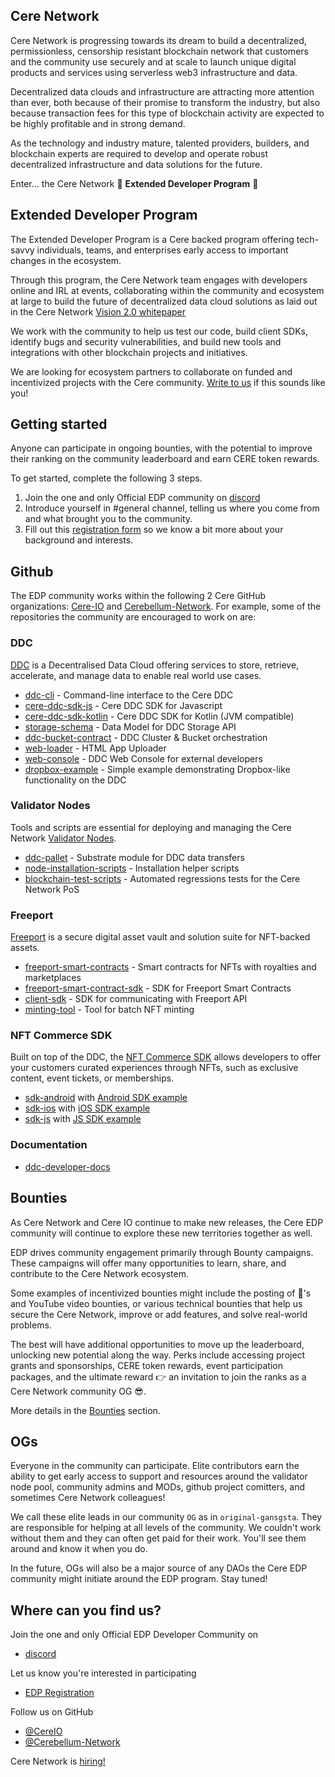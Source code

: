 ## Cere Network

Cere Network is progressing towards its dream to build a decentralized, permissionless, censorship resistant blockchain network that customers and the community use securely and at scale to launch unique digital products and services using serverless web3 infrastructure and data. 

Decentralized data clouds and infrastructure are attracting more attention than ever, both because of their promise to transform the industry, but also because transaction fees for this type of blockchain activity are expected to be highly profitable and in strong demand.

As the technology and industry mature, talented providers, builders, and blockchain experts are required to develop and operate robust decentralized infrastructure and data solutions for the future.

Enter... the Cere Network 🎉 **Extended Developer Program** 🎉

## Extended Developer Program ##

The Extended Developer Program is a Cere backed program offering tech-savvy individuals, teams, and enterprises early access to important changes in the ecosystem. 

Through this program, the Cere Network team engages with developers online and IRL at events, collaborating within the community and ecosystem at large to build the future of decentralized data cloud solutions as laid out in the Cere Network [Vision 2.0 whitepaper](https://cere.network/cere-vision-2-0/)

We work with the community to help us test our code, build client SDKs, identify bugs and security vulnerabilities, and build new tools and integrations with other blockchain projects and initiatives. 

We are looking for ecosystem partners to collaborate on funded and incentivized projects with the Cere community. [Write to us](mailto:chris.ward@cere.network) if this sounds like you!

## Getting started

Anyone can participate in ongoing bounties, with the potential to improve their ranking on the community leaderboard and earn CERE token rewards. 

To get started, complete the following 3 steps.

1. Join the one and only Official EDP community on [discord](https://discord.gg/bFv6jkpK8N)
2. Introduce yourself in #general channel, telling us where you come from and what brought you to the community.
3. Fill out this [registration form](https://phxvzka9qop.typeform.com/to/AH5HJJKP) so we know a bit more about your background and interests.

## Github ##
The EDP community works within the following 2 Cere GitHub organizations: [Cere-IO](https://github.com/cere-io) and [Cerebellum-Network](https://github.com/Cerebellum-Network). For example, some of the repositories the community are encouraged to work on are:

### DDC ###
[DDC](https://docs.cere.network/ddc/overview) is a Decentralised Data Cloud offering services to store, retrieve, accelerate, and manage data to enable real world use cases.
- [ddc-cli](https://github.com/Cerebellum-Network/ddc-cli) - Command-line interface to the Cere DDC
- [cere-ddc-sdk-js](https://github.com/Cerebellum-Network/cere-ddc-sdk-js) - Cere DDC SDK for Javascript
- [cere-ddc-sdk-kotlin](https://github.com/Cerebellum-Network/cere-ddc-sdk-kotlin) - Cere DDC SDK for Kotlin (JVM compatible)
- [storage-schema](https://docs.cere.network/ddc/protocols/storage-schema) - Data Model for DDC Storage API
- [ddc-bucket-contract](https://github.com/Cerebellum-Network/ddc-bucket-contract) - DDC Cluster & Bucket orchestration
- [web-loader](https://github.com/Cerebellum-Network/web-loader) - HTML App Uploader
- [web-console](https://github.com/Cerebellum-Network/ddc-web-console) - DDC Web Console for external developers
- [dropbox-example](https://github.com/Cerebellum-Network/debox) - Simple example demonstrating Dropbox-like functionality on the DDC

### Validator Nodes ###
Tools and scripts are essential for deploying and managing the Cere Network [Validator Nodes](https://docs.cere.network/node/install-and-update/start-a-node).
- [ddc-pallet](https://github.com/Cerebellum-Network/ddc-pallet) - Substrate module for DDC data transfers
- [node-installation-scripts](https://github.com/Cerebellum-Network/nodes-installation-scripts) - Installation helper scripts
- [blockchain-test-scripts](https://github.com/Cerebellum-Network/test-scripts) - Automated regressions tests for the Cere Network PoS

### Freeport ###
[Freeport](https://cere.network/freeport/) is a secure digital asset vault and solution suite for NFT-backed assets.
- [freeport-smart-contracts](https://github.com/Cerebellum-Network/Freeport-Smart-Contracts) - Smart contracts for NFTs with royalties and marketplaces
- [freeport-smart-contract-sdk](https://github.com/Cerebellum-Network/Freeport-Smart-Contracts-SDK) - SDK for Freeport Smart Contracts
- [client-sdk](https://github.com/cere-io/freeport-client-sdk) - SDK for communicating with Freeport API
- [minting-tool](https://github.com/Cerebellum-Network/freeport-minting-tool) - Tool for batch NFT minting

### NFT Commerce SDK ###
Built on top of the DDC, the [NFT Commerce SDK](https://docs.cere.network/ddc/integration/integration-sdk) allows developers to offer your customers curated experiences through NFTs, such as exclusive content, event tickets, or memberships.
- [sdk-android](https://github.com/cere-io/sdk-android) with [Android SDK example](https://github.com/cere-io/sdk-android-example)
- [sdk-ios](https://github.com/cere-io/sdk-ios) with [iOS SDK example](https://github.com/cere-io/sdk-ios-example)
- [sdk-js](https://github.com/cere-io/sdk-js) with [JS SDK example](https://github.com/cere-io/sdk-js-sample-app)

### Documentation ###
- [ddc-developer-docs](https://github.com/Cerebellum-Network/docs.cere.network)

## Bounties
As Cere Network and Cere IO continue to make new releases, the Cere EDP community will continue to explore these new territories together as well.

EDP drives community engagement primarily through Bounty campaigns. These campaigns will offer many opportunities to learn, share, and contribute to the Cere Network ecosystem. 

Some examples of incentivized bounties might include the posting of 🧵's and YouTube video bounties, or various technical bounties that help us secure the Cere Network, improve or add features, and solve real-world problems.

The best will have additional opportunities to move up the leaderboard, unlocking new potential along the way. Perks include accessing project grants and sponsorships, CERE token rewards, event participation packages, and the ultimate reward 👉 an invitation to join the ranks as a Cere Network community OG 😎.

More details in the [Bounties](bounties.md) section.

## OGs
Everyone in the community can participate. Elite contributors earn the ability to get early access to support and resources around the validator node pool, community admins and MODs, github project comitters, and sometimes Cere Network colleagues! 

We call these elite leads in our community `OG` as in `original-gansgsta`.  They are responsible for helping at all levels of the community. We couldn't work without them and they can often get paid for their work. You'll see them around and know it when you do. 

In the future, OGs will also be a major source of any DAOs the Cere EDP community might initiate around the EDP program. Stay tuned!

## Where can you find us? 
Join the one and only Official EDP Developer Community on 
- [discord](https://discord.gg/bFv6jkpK8N)

Let us know you're interested in participating
- [EDP Registration](https://phxvzka9qop.typeform.com/to/AH5HJJKP)

Follow us on GitHub 
- [@CereIO](https://github.com/cere-io) 
- [@Cerebellum-Network](https://github.com/Cerebellum-Network)

Cere Network is [hiring!](https://jobs.lever.co/cere-network)
